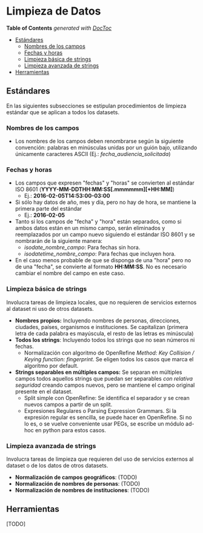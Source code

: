 Limpieza de Datos
===

<!-- START doctoc generated TOC please keep comment here to allow auto update -->
<!-- DON'T EDIT THIS SECTION, INSTEAD RE-RUN doctoc TO UPDATE -->
**Table of Contents**  *generated with [DocToc](https://github.com/thlorenz/doctoc)*

- [Estándares](#est%C3%A1ndares)
  - [Nombres de los campos](#nombres-de-los-campos)
  - [Fechas y horas](#fechas-y-horas)
  - [Limpieza básica de strings](#limpieza-b%C3%A1sica-de-strings)
  - [Limpieza avanzada de strings](#limpieza-avanzada-de-strings)
- [Herramientas](#herramientas)

<!-- END doctoc generated TOC please keep comment here to allow auto update -->

## Estándares

En las siguientes subsecciones se estipulan procedimientos de limpieza estándar que se aplican a todos los datasets.

### Nombres de los campos

* Los nombres de los campos deben renombrarse según la siguiente convención: palabras en minúsculas unidas por un guión bajo, utilizando únicamente caracteres ASCII (Ej.: *fecha_audiencia_solicitada*)

### Fechas y horas

* Los campos que expresen "fechas" y "horas" se convierten al estándar ISO 8601 (**YYYY-MM-DDTHH:MM:SS[.mmmmmm][+HH:MM]**)
    - Ej.: **2016-02-05T14:53:00-03:00**
* Si sólo hay datos de año, mes y día, pero no hay de hora, se mantiene la primera parte del estándar
    - Ej.: **2016-02-05**
* Tanto si los campos de "fecha" y "hora" están separados, como si ambos datos están en un mismo campo, serán eliminados y reemplazados por un campo nuevo siguiendo el estándar ISO 8601 y se nombrarán de la siguiente manera:
    - *isodate_nombre_campo*: Para fechas sin hora.
    - *isodatetime_nombre_campo*: Para fechas que incluyen hora.
* En el caso menos probable de que se disponga de una "hora" pero no de una "fecha", se convierte al formato **HH:MM:SS**. No es necesario cambiar el nombre del campo en este caso.

### Limpieza básica de strings

Involucra tareas de limpieza locales, que no requieren de servicios externos al dataset ni uso de otros datasets.

* **Nombres propios:** Incluyendo nombres de personas, direcciones, ciudades, países, organismos e instituciones. Se capitalizan (primera letra de cada palabra es mayúscula, el resto de las letras es minúscula)
* **Todos los strings**: Incluyendo todos los strings que no sean números ni fechas.
    - Normalización con algoritmo de OpenRefine *Method: Key Collision / Keying function: fingerprint*. Se eligen todos los casos que marca el algoritmo por default.
* **Strings separables en múltiples campos:** Se separan en múltiples campos todos aquellos strings que puedan ser separables *con relativa seguridad* creando campos nuevos, pero se mantiene el campo original presente en el dataset.
    - Split simple con OpenRefine: Se identifica el separador y se crean nuevos campos a partir de un split.
    - Expresiones Regulares o Parsing Expression Grammars. Si la expresión regular es sencilla, se puede hacer en OpenRefine. Si no lo es, o se vuelve conveniente usar PEGs, se escribe un módulo ad-hoc en python para estos casos.

### Limpieza avanzada de strings

Involucra tareas de limpieza que requieren del uso de servicios externos al dataset o de los datos de otros datasets.

* **Normalización de campos geográficos**: (TODO)
* **Normalización de nombres de personas**: (TODO)
* **Normalización de nombres de instituciones**: (TODO)

## Herramientas

[TODO]

